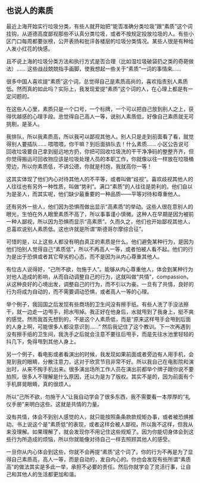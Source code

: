 ## 也说人的素质

最近上海开始实行垃圾分类，有些人就开始把“能否准确分类垃圾”跟“素质”这个词挂钩，从道德高度鄙视那些不认真分类垃圾，或者不按规定投放垃圾的人。有些小区门口每周都要张榜，公开表扬和批评各楼层的垃圾分类情况。某些人很是有种给人发小红花的快感。

且不说上海的垃圾分类方法和执行方式是否合理（比如湿垃圾破袋扔之类的奇葩做法）…… 这些战战兢兢指手画脚，使我想起一些关于“素质”一词的事情来……

很多中国人喜欢提“素质”这个词，总觉得自己是素质高尚的，喜欢指责别人素质低。然而真的如此吗？实际上，我发现爱提“素质”这个词的人，在心理上都是有一定问题的。

在这些人心里，素质只是一个口号，一个标牌，一个可以把自己放到别人之上，获得优越感的心理手段。总觉得自己高人一等，说别人素质低，好像自己素质就无可挑剔，是圣人。

我排队，所以我素质高，所以我可以鄙视其他人。别人只是走到前面看了看，就觉得别人要插队…… 喂喂喂，你干嘛？到后面排队去！什么素质…… 小区公告说可回收垃圾要自己拿到挺远地方扔，你把可回收垃圾洗的干干净净码的整整齐齐，但你觉得搬运可回收物应该是垃圾处理人员的本职工作，你就像以往一样放在垃圾桶旁边，所以你素质低，不讲公德，你就是村炮，我就高你一等！

这其实体现了他们内心对待其他人的不平等，或者叫做“歧视”。喜欢歧视其他人的人往往也有另外一种性质，叫做“势利”。满口“素质”的人往往是势利的。他们自以为是圣人，而其实呢，他们缺少最重要的一种品质——平等对待和尊重他人。

还有另外一些人，他们因为恐惧而做出显示“高素质”的举动。这些人很在意别人的眼光，生怕在外人眼里素质不高了，所以事事谨小慎微。这种人在早期是因为被前一种人鄙视，所以因为恐惧而显示“高素质”。久而久之，他们也开始鄙视其他人，总喜欢说别人素质低。这也许就是所谓“斯德哥尔摩综合征”。

可惜的是，以上这些人都没有明白真正的素质是什么。他们避免某种行为，是因为他们怕别人觉得自己“素质低”，所以不再高人一等，或者怕被人看不起。他们的行为是出于恐惧或者其它卑劣的心态，而不是因为从内心尊重其他人。

有位古人说得好，“己所不欲，勿施于人”。能够从内心尊重他人，体会到某种行为对他人造成的影响，从而自动调整自己的行为，这就叫做“共情”，compassion。从这种良好的心境出发，调整自己的行为，而不引以为豪。一旦有了共情，良好的行为将成为自动的，而不需要调动恐惧，或者高人一等的心理。

举个例子，我回国之后发现有些商场的卫生间没有擦手纸。有些人洗了手没法擦干，就一边走一边甩手，把水甩掉。我正好在他身后，水就甩到了我身上，挺不爽的感觉。然而我首先想到的，不是这个人素质低，而是“原来这样甩手会甩到后面的人身上啊，可能很多人都没意识到……” 然后我记住了这个教训。下一次再遇到没有擦手纸的卫生间，我洗手之后就会注意不要往后甩手，而是先往水池里轻轻的抖几下，免得甩到其他人身上。

另一个例子，看电影或者看演出的时候，我发现如果前面或者旁边有人用手机，会晃到我的眼睛，分散注意力，这对于欣赏节目非常不好。所以我自己在电影院和演出时，从来不掏手机出来。很多演出场所工作人员在演出前都举个牌子跟你说不要拍照，很多人不理解是什么原因，还以为是为了版权。其实不是的，因为前面有个手机屏晃眼睛，真的很烦人。

所以“己所不欲，勿施于人”让我自动学会了很多东西，我不需要看一本厚厚的“礼仪手册”来明白这些。这就是共情的力量。

没有共情，体会不到别人感觉的人，就只能按照条条款款规矩办事，或者被恐惧推动。书上说这个是“素质低”的表现，或者这样会被人鄙视，所以我不这样，但我从来没理解。如果理解了，就会发现你不用记住这些规矩了。因为你能切身体会到这些行为所造成的烦恼，所以你就能像对待自己一样去照顾其他人的感受。

一旦你从内心体会到这些，你就不会再提“素质”这个词了。你的行为不再是为了显得自己素质高，高人一等，而是自动的，发自内心的。你也会发现有些所谓“素质高”的做法其实是多此一举，承担不必要的责任。然后你就学会了灵活行事，让自己和其他人的生活都更加和谐。
